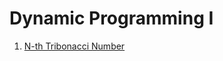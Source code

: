 # Dynamic Programming I

1. [N-th Tribonacci Number](https://leetcode.com/problems/n-th-tribonacci-number/)